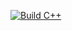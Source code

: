 
[![Build C++](https://github.com/FrankieVara/CI-Test/actions/workflows/blank.yml/badge.svg)](https://github.com/FrankieVara/CI-Test/actions/workflows/blank.yml)
